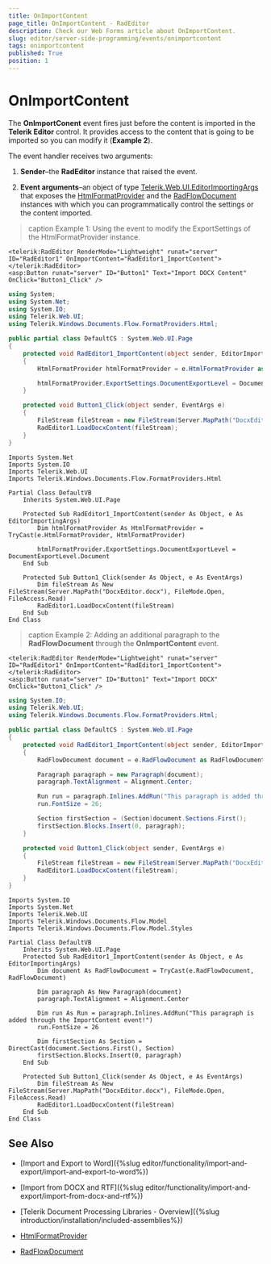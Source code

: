 ```yaml
---
title: OnImportContent
page_title: OnImportContent - RadEditor
description: Check our Web Forms article about OnImportContent.
slug: editor/server-side-programming/events/onimportcontent
tags: onimportcontent
published: True
position: 1
---
```


# OnImportContent

The **OnImportConent** event fires just before the content is imported in the **Telerik Editor** control. It provides access to the content that is going to be imported so you can modify it (**Example 2**).

The event handler receives two arguments:

1. **Sender**–the **RadEditor** instance that raised the event.

1. **Event arguments**–an object of type [Telerik.Web.UI.EditorImportingArgs](https://www.telerik.com/help/aspnet-ajax/t_telerik_web_ui_editorimportingargs.html) that exposes the [HtmlFormatProvider](https://docs.telerik.com/devtools/document-processing/libraries/radwordsprocessing/formats-and-conversion/html/htmlformatprovider) and the [RadFlowDocument](https://docs.telerik.com/devtools/document-processing/libraries/radwordsprocessing/model/radflowdocument) instances with which you can programmatically control the settings or the content imported.

>caption Example 1: Using the event to modify the ExportSettings of the HtmlFormatProvider instance.

````ASP.NET
<telerik:RadEditor RenderMode="Lightweight" runat="server" ID="RadEditor1" OnImportContent="RadEditor1_ImportContent">
</telerik:RadEditor>
<asp:Button runat="server" ID="Button1" Text="Import DOCX Content" OnClick="Button1_Click" />
````
````C#
using System;
using System.Net;
using System.IO;
using Telerik.Web.UI;
using Telerik.Windows.Documents.Flow.FormatProviders.Html;

public partial class DefaultCS : System.Web.UI.Page
{
	protected void RadEditor1_ImportContent(object sender, EditorImportingArgs e)
	{
		HtmlFormatProvider htmlFormatProvider = e.HtmlFormatProvider as HtmlFormatProvider;

		htmlFormatProvider.ExportSettings.DocumentExportLevel = DocumentExportLevel.Document;
	}

	protected void Button1_Click(object sender, EventArgs e)
	{
		FileStream fileStream = new FileStream(Server.MapPath("DocxEditor.docx"), FileMode.Open, FileAccess.Read);
		RadEditor1.LoadDocxContent(fileStream);
	}
}
````
````VB
Imports System.Net
Imports System.IO
Imports Telerik.Web.UI
Imports Telerik.Windows.Documents.Flow.FormatProviders.Html

Partial Class DefaultVB
	Inherits System.Web.UI.Page

	Protected Sub RadEditor1_ImportContent(sender As Object, e As EditorImportingArgs)
		Dim htmlFormatProvider As HtmlFormatProvider = TryCast(e.HtmlFormatProvider, HtmlFormatProvider)

		htmlFormatProvider.ExportSettings.DocumentExportLevel = DocumentExportLevel.Document
	End Sub

	Protected Sub Button1_Click(sender As Object, e As EventArgs)
		Dim fileStream As New FileStream(Server.MapPath("DocxEditor.docx"), FileMode.Open, FileAccess.Read)
		RadEditor1.LoadDocxContent(fileStream)
	End Sub
End Class
````


>caption Example 2: Adding an additional paragraph to the **RadFlowDocument** through the **OnImportContent** event.

````ASP.NET
<telerik:RadEditor RenderMode="Lightweight" runat="server" ID="RadEditor1" OnImportContent="RadEditor1_ImportContent">
</telerik:RadEditor>
<asp:Button runat="server" ID="Button1" Text="Import DOCX" OnClick="Button1_Click" />
````
````C#
using System.IO;
using Telerik.Web.UI;
using Telerik.Windows.Documents.Flow.FormatProviders.Html;

public partial class DefaultCS : System.Web.UI.Page
{
	protected void RadEditor1_ImportContent(object sender, EditorImportingArgs e)
	{
		RadFlowDocument document = e.RadFlowDocument as RadFlowDocument;

		Paragraph paragraph = new Paragraph(document);
		paragraph.TextAlignment = Alignment.Center;

		Run run = paragraph.Inlines.AddRun("This paragraph is added through the ImportContent event!");
		run.FontSize = 26;

		Section firstSection = (Section)document.Sections.First();
		firstSection.Blocks.Insert(0, paragraph);
	}

	protected void Button1_Click(object sender, EventArgs e)
	{
		FileStream fileStream = new FileStream(Server.MapPath("DocxEditor.docx"), FileMode.Open, FileAccess.Read);
		RadEditor1.LoadDocxContent(fileStream);
	}
}
````
````VB
Imports System.IO
Imports System.Net
Imports Telerik.Web.UI
Imports Telerik.Windows.Documents.Flow.Model
Imports Telerik.Windows.Documents.Flow.Model.Styles

Partial Class DefaultVB
	Inherits System.Web.UI.Page
	Protected Sub RadEditor1_ImportContent(sender As Object, e As EditorImportingArgs)
		Dim document As RadFlowDocument = TryCast(e.RadFlowDocument, RadFlowDocument)

		Dim paragraph As New Paragraph(document)
		paragraph.TextAlignment = Alignment.Center

		Dim run As Run = paragraph.Inlines.AddRun("This paragraph is added through the ImportContent event!")
		run.FontSize = 26

		Dim firstSection As Section = DirectCast(document.Sections.First(), Section)
		firstSection.Blocks.Insert(0, paragraph)
	End Sub

	Protected Sub Button1_Click(sender As Object, e As EventArgs)
		Dim fileStream As New FileStream(Server.MapPath("DocxEditor.docx"), FileMode.Open, FileAccess.Read)
		RadEditor1.LoadDocxContent(fileStream)
	End Sub
End Class
````


## See Also

 * [Import and Export to Word]({%slug editor/functionality/import-and-export/import-and-export-to-word%})

 * [Import from DOCX and RTF]({%slug editor/functionality/import-and-export/import-from-docx-and-rtf%})
 
 * [Telerik Document Processing Libraries - Overview]({%slug introduction/installation/included-assemblies%})
 
 * [HtmlFormatProvider](https://docs.telerik.com/devtools/document-processing/libraries/radwordsprocessing/formats-and-conversion/html/htmlformatprovider)
 
 * [RadFlowDocument](https://docs.telerik.com/devtools/document-processing/libraries/radwordsprocessing/model/radflowdocument)
